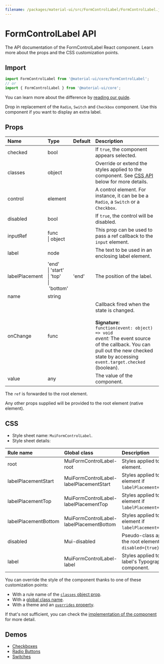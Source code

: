 ```yaml
---
filename: /packages/material-ui/src/FormControlLabel/FormControlLabel.js
---
```


<!--- This documentation is automatically generated, do not try to edit it. -->

# FormControlLabel API

<p class="description">The API documentation of the FormControlLabel React component. Learn more about the props and the CSS customization points.</p>

## Import

```js
import FormControlLabel from '@material-ui/core/FormControlLabel';
// or
import { FormControlLabel } from '@material-ui/core';
```

You can learn more about the difference by [reading our guide](/guides/minimizing-bundle-size/).

Drop in replacement of the `Radio`, `Switch` and `Checkbox` component.
Use this component if you want to display an extra label.

## Props

| Name | Type | Default | Description |
|:-----|:-----|:--------|:------------|
| <span class="prop-name">checked</span> | <span class="prop-type">bool</span> |  | If `true`, the component appears selected. |
| <span class="prop-name">classes</span> | <span class="prop-type">object</span> |  | Override or extend the styles applied to the component. See [CSS API](#css) below for more details. |
| <span class="prop-name">control</span> | <span class="prop-type">element</span> |  | A control element. For instance, it can be be a `Radio`, a `Switch` or a `Checkbox`. |
| <span class="prop-name">disabled</span> | <span class="prop-type">bool</span> |  | If `true`, the control will be disabled. |
| <span class="prop-name">inputRef</span> | <span class="prop-type">func<br>&#124;&nbsp;object</span> |  | This prop can be used to pass a ref callback to the `input` element. |
| <span class="prop-name">label</span> | <span class="prop-type">node</span> |  | The text to be used in an enclosing label element. |
| <span class="prop-name">labelPlacement</span> | <span class="prop-type">'end'<br>&#124;&nbsp;'start'<br>&#124;&nbsp;'top'<br>&#124;&nbsp;'bottom'</span> | <span class="prop-default">'end'</span> | The position of the label. |
| <span class="prop-name">name</span> | <span class="prop-type">string</span> |  |  |
| <span class="prop-name">onChange</span> | <span class="prop-type">func</span> |  | Callback fired when the state is changed.<br><br>**Signature:**<br>`function(event: object) => void`<br>*event:* The event source of the callback. You can pull out the new checked state by accessing `event.target.checked` (boolean). |
| <span class="prop-name">value</span> | <span class="prop-type">any</span> |  | The value of the component. |

The `ref` is forwarded to the root element.

Any other props supplied will be provided to the root element (native element).

## CSS

- Style sheet name: `MuiFormControlLabel`.
- Style sheet details:

| Rule name | Global class | Description |
|:-----|:-------------|:------------|
| <span class="prop-name">root</span> | <span class="prop-name">MuiFormControlLabel-root</span> | Styles applied to the root element.
| <span class="prop-name">labelPlacementStart</span> | <span class="prop-name">MuiFormControlLabel-labelPlacementStart</span> | Styles applied to the root element if `labelPlacement="start"`.
| <span class="prop-name">labelPlacementTop</span> | <span class="prop-name">MuiFormControlLabel-labelPlacementTop</span> | Styles applied to the root element if `labelPlacement="top"`.
| <span class="prop-name">labelPlacementBottom</span> | <span class="prop-name">MuiFormControlLabel-labelPlacementBottom</span> | Styles applied to the root element if `labelPlacement="bottom"`.
| <span class="prop-name">disabled</span> | <span class="prop-name">Mui-disabled</span> | Pseudo-class applied to the root element if `disabled={true}`.
| <span class="prop-name">label</span> | <span class="prop-name">MuiFormControlLabel-label</span> | Styles applied to the label's Typography component.

You can override the style of the component thanks to one of these customization points:

- With a rule name of the [`classes` object prop](/customization/components/#overriding-styles-with-classes).
- With a [global class name](/customization/components/#overriding-styles-with-global-class-names).
- With a theme and an [`overrides` property](/customization/globals/#css).

If that's not sufficient, you can check the [implementation of the component](https://github.com/mui-org/material-ui/blob/master/packages/material-ui/src/FormControlLabel/FormControlLabel.js) for more detail.

## Demos

- [Checkboxes](/components/checkboxes/)
- [Radio Buttons](/components/radio-buttons/)
- [Switches](/components/switches/)

